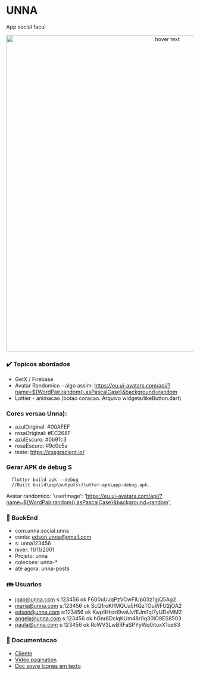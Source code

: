 # UNNA 

App social facul


<p align="center"> <img src="Capture.PNG" width="850" title="hover text"> </p>


### :heavy_check_mark: Topicos abordados  
 - GetX / Firebase
 - Avatar Randomico - algo assim: https://eu.ui-avatars.com/api/?name=${WordPair.random().asPascalCase}&background=random
 - Lottier - animacao (botao coracao. Arquivo widgets/likeButton.dart)


### Cores versao Unna): 
- azulOriginal: #00AFEF
- rosaOriginal: #EC268F
- azulEscuro: #0b91c3
- rosaEscuro: #9c0c5a
- teste: https://cssgradient.io/


### Gerar APK de debug S
```console 
  flutter build apk --debug
  //Built build\app\outputs\flutter-apk\app-debug.apk.
```
 

Avatar randomico:
 'userImage': 'https://eu.ui-avatars.com/api/?name=${WordPair.random().asPascalCase}&background=random',

### :satellite: BackEnd   
- com.unna.social.unna
- conta: edson.unna@gmail.com
- s: unna123456
- niver: 11/11/2001
- Projeto: unna
- colecoes: unna-*
- ate agora: unna-posts
 
  

### 👪 Usuarios
- joao@unna.com  s:123456 ok F600uUJqPzVCwFIUp03z1gjQ5Ag2
- maria@unna.com s:123456 ok ScQ1roKIfMQUa5HQzTOuWFU2jOA2
- edson@unna.com s:123456 ok Kwp9Hsrd9vaUvfEJm1ql7yUDxMM2
- angela@unna.com s:123456 ok hGnr6DclqKUm48r0q30lO9ES8503
- paula@unna.com s:123456 ok RcWV3LwBRFaSPYyWq0ituxX1oe83
 

### :blue_book: Documentacao  
- [Cliente](https://www.facebook.com/Edson123juninho/) 
- [Video pagination](https://www.youtube.com/watch?v=IruuzPydPz4)
- [Doc sovre Icones em texto](https://api.flutter.dev/flutter/material/Icons-class.html#constants)

 


